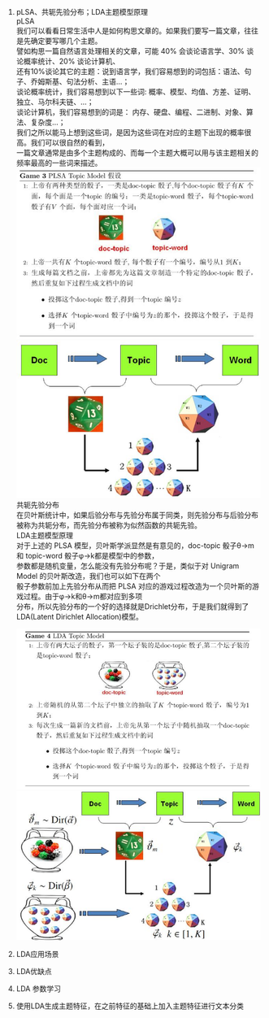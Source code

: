 1. pLSA、共轭先验分布；LDA主题模型原理    
    pLSA  
    我们可以看看日常生活中人是如何构思文章的。如果我们要写一篇文章，往往是先确定要写哪几个主题。  
    譬如构思一篇自然语言处理相关的文章，可能 40\% 会谈论语言学、30\% 谈论概率统计、20\% 谈论计算机、  
    还有10\%谈论其它的主题：说到语言学，我们容易想到的词包括：语法、句子、乔姆斯基、句法分析、主语…；  
    谈论概率统计，我们容易想到以下一些词: 概率、模型、均值、方差、证明、独立、马尔科夫链、…；  
    谈论计算机，我们容易想到的词是： 内存、硬盘、编程、二进制、对象、算法、复杂度…；  
    我们之所以能马上想到这些词，是因为这些词在对应的主题下出现的概率很高。我们可以很自然的看到，  
    一篇文章通常是由多个主题构成的、而每一个主题大概可以用与该主题相关的频率最高的一些词来描述。  
    ![img](https://github.com/lbj000/nlp/blob/master/game-plsa.jpg)  
    ![img](https://github.com/lbj000/nlp/blob/master/plsa-doc-topic-word.jpg)  
    共轭先验分布  
    在贝叶斯统计中，如果后验分布与先验分布属于同类，则先验分布与后验分布被称为共轭分布，而先验分布被称为似然函数的共轭先验。  
    LDA主题模型原理  
    对于上述的 PLSA 模型，贝叶斯学派显然是有意见的，doc-topic 骰子θ→m和 topic-word 骰子φ→k都是模型中的参数，  
    参数都是随机变量，怎么能没有先验分布呢？于是，类似于对 Unigram Model 的贝叶斯改造，我们也可以如下在两个  
    骰子参数前加上先验分布从而把 PLSA 对应的游戏过程改造为一个贝叶斯的游戏过程。由于φ→k和θ→m都对应到多项  
    分布，所以先验分布的一个好的选择就是Drichlet分布，于是我们就得到了 LDA(Latent Dirichlet Allocation)模型。  
    
    ![img](https://github.com/lbj000/nlp/blob/master/game-lda-1.jpg)  
    ![img](https://github.com/lbj000/nlp/blob/master/lda-dice.jpg)  
2. LDA应用场景   
3. LDA优缺点   
4. LDA 参数学习   
5. 使用LDA生成主题特征，在之前特征的基础上加入主题特征进行文本分类  
